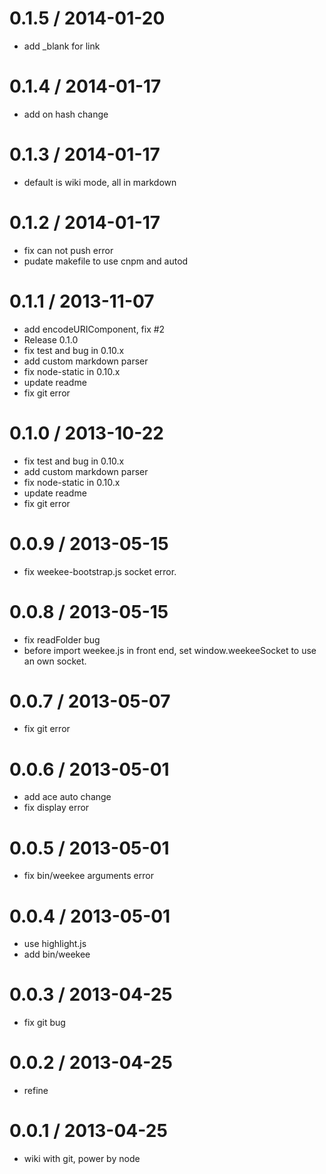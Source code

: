 
0.1.5 / 2014-01-20
==================

  * add _blank for link

0.1.4 / 2014-01-17
==================

  * add on hash change

0.1.3 / 2014-01-17
==================

  * default is wiki mode, all in markdown

0.1.2 / 2014-01-17
==================

  * fix can not push error
  * pudate makefile to use cnpm and autod

0.1.1 / 2013-11-07
==================

  * add encodeURIComponent, fix #2
  * Release 0.1.0
  * fix test and bug in 0.10.x
  * add custom markdown parser
  * fix node-static in 0.10.x
  * update readme
  * fix git error

0.1.0 / 2013-10-22
==================

  * fix test and bug in 0.10.x
  * add custom markdown parser
  * fix node-static in 0.10.x
  * update readme
  * fix git error

0.0.9 / 2013-05-15
==================

  * fix weekee-bootstrap.js socket error.

0.0.8 / 2013-05-15
==================

  * fix readFolder bug
  * before import weekee.js in front end, set window.weekeeSocket to use an own socket.

0.0.7 / 2013-05-07
==================

  * fix git error

0.0.6 / 2013-05-01
==================

  * add ace auto change
  * fix display error

0.0.5 / 2013-05-01
==================

  * fix bin/weekee arguments error

0.0.4 / 2013-05-01
==================

  * use highlight.js
  * add bin/weekee

0.0.3 / 2013-04-25
==================

  * fix git bug

0.0.2 / 2013-04-25
==================

  * refine

0.0.1 / 2013-04-25
==================

  * wiki with git, power by node
